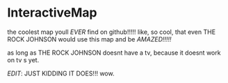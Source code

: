 # InteractiveMap

the coolest map youll *EVER* find on github!!!!! like, so cool, that even THE ROCK JOHNSON would use this map and be *AMAZED!!!!!*

as long as THE ROCK JOHNSON doesnt have a tv, because it doesnt work on tv s yet.

*EDIT*: JUST KIDDING IT DOES!!! wow.
